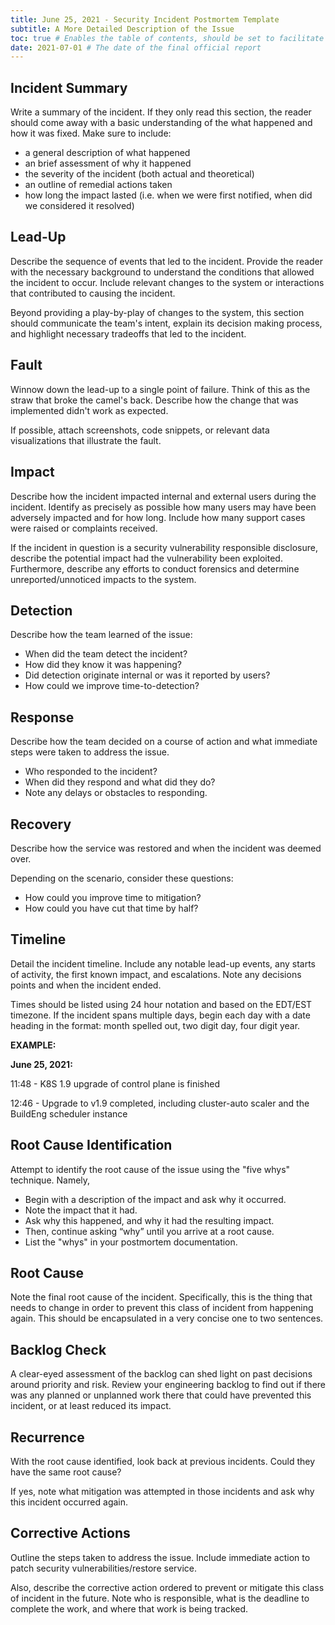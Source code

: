 ```yaml
---
title: June 25, 2021 - Security Incident Postmortem Template
subtitle: A More Detailed Description of the Issue
toc: true # Enables the table of contents, should be set to facilitate generating PDF reports
date: 2021-07-01 # The date of the final official report
---
```


## Incident Summary

Write a summary of the incident. If they only read this section, the reader should come away with a basic understanding of the what happened and how it was fixed. Make sure to include:

- a general description of what happened
- an brief assessment of why it happened
- the severity of the incident (both actual and theoretical)
- an outline of remedial actions taken
- how long the impact lasted (i.e. when we were first notified, when did we considered it resolved)

## Lead-Up

Describe the sequence of events that led to the incident. Provide the reader with the necessary background to understand the conditions that allowed the incident to occur. Include relevant changes to the system or interactions that contributed to causing the incident.

Beyond providing a play-by-play of changes to the system, this section should communicate the team's intent, explain its decision making process, and highlight necessary tradeoffs that led to the incident.

## Fault

Winnow down the lead-up to a single point of failure. Think of this as the straw that broke the camel's back. Describe how the change that was implemented didn't work as expected.

If possible, attach screenshots, code snippets, or relevant data visualizations that illustrate the fault.

## Impact

Describe how the incident impacted internal and external users during the incident. Identify as precisely as possible how many users may have been adversely impacted and for how long. Include how many support cases were raised or complaints received.

If the incident in question is a security vulnerability responsible disclosure, describe the potential impact had the vulnerability been exploited. Furthermore, describe any efforts to conduct forensics and determine unreported/unnoticed impacts to the system.

## Detection

Describe how the team learned of the issue:

- When did the team detect the incident?
- How did they know it was happening?
- Did detection originate internal or was it reported by users?
- How could we improve time-to-detection?

## Response

Describe how the team decided on a course of action and what immediate steps were taken to address the issue.

- Who responded to the incident?
- When did they respond and what did they do?
- Note any delays or obstacles to responding.

## Recovery

Describe how the service was restored and when the incident was deemed over.

Depending on the scenario, consider these questions:
  - How could you improve time to mitigation?
  - How could you have cut that time by half?

## Timeline

Detail the incident timeline. Include any notable lead-up events, any starts of activity, the first known impact, and escalations. Note any decisions points and when the incident ended. 

Times should be listed using 24 hour notation and based on the EDT/EST timezone. If the incident spans multiple days, begin each day with a date heading in the format: month spelled out, two digit day, four digit year.

**EXAMPLE:**

**June 25, 2021:**

11:48 - K8S 1.9 upgrade of control plane is finished 

12:46 - Upgrade to v1.9 completed, including cluster-auto scaler and the BuildEng scheduler instance 

## Root Cause Identification

Attempt to identify the root cause of the issue using the "five whys" technique. Namely,

- Begin with a description of the impact and ask why it occurred. 
- Note the impact that it had.  
- Ask why this happened, and why it had the resulting impact. 
- Then, continue asking “why” until you arrive at a root cause.
- List the "whys" in your postmortem documentation.

## Root Cause

Note the final root cause of the incident. Specifically, this is the thing that needs to change in order to prevent this class of incident from happening again. This should be encapsulated in a very concise one to two sentences.

## Backlog Check

A clear-eyed assessment of the backlog can shed light on past decisions around priority and risk. Review your engineering backlog to find out if there was any planned or unplanned work there that could have prevented this incident, or at least reduced its impact.

## Recurrence

With the root cause identified, look back at previous incidents. Could they have the same root cause?

If yes, note what mitigation was attempted in those incidents and ask why this incident occurred again.

## Corrective Actions

Outline the steps taken to address the issue. Include immediate action to patch security vulnerabilities/restore service.

Also, describe the corrective action ordered to prevent or mitigate this class of incident in the future. Note who is responsible, what is the deadline to complete the work, and where that work is being tracked.
